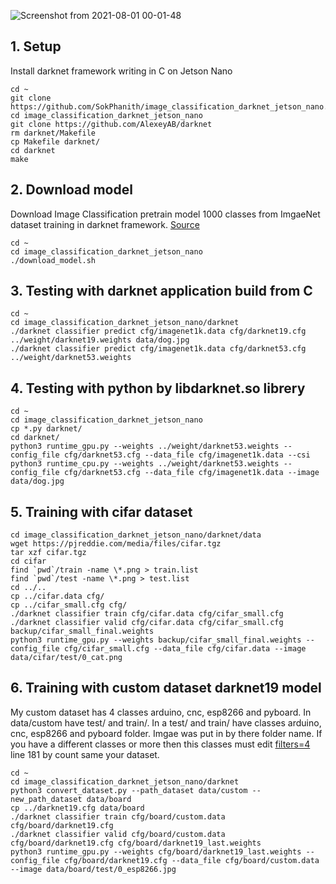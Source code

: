 
![Screenshot from 2021-08-01 00-01-48](https://user-images.githubusercontent.com/61908603/127747219-fbb13355-88a1-474f-afc5-1f67b5b7c5ce.png)
## 1. Setup

Install darknet framework writing in C on Jetson Nano 

    cd ~
    git clone https://github.com/SokPhanith/image_classification_darknet_jetson_nano.git
    cd image_classification_darknet_jetson_nano
    git clone https://github.com/AlexeyAB/darknet
    rm darknet/Makefile
    cp Makefile darknet/
    cd darknet
    make
   
## 2. Download model 

Download Image Classification pretrain model 1000 classes from ImgaeNet dataset training in darknet framework. [Source](https://pjreddie.com/darknet/imagenet/)

    cd ~
    cd image_classification_darknet_jetson_nano
    ./download_model.sh

## 3. Testing with darknet application build from C

    cd ~
    cd image_classification_darknet_jetson_nano/darknet
    ./darknet classifier predict cfg/imagenet1k.data cfg/darknet19.cfg ../weight/darknet19.weights data/dog.jpg
    ./darknet classifier predict cfg/imagenet1k.data cfg/darknet53.cfg ../weight/darknet53.weights

## 4. Testing with python by libdarknet.so librery

    cd ~
    cd image_classification_darknet_jetson_nano
    cp *.py darknet/
    cd darknet/
    python3 runtime_gpu.py --weights ../weight/darknet53.weights --config_file cfg/darknet53.cfg --data_file cfg/imagenet1k.data --csi
    python3 runtime_cpu.py --weights ../weight/darknet53.weights --config_file cfg/darknet53.cfg --data_file cfg/imagenet1k.data --image data/dog.jpg

## 5. Training with cifar dataset
    
    cd image_classification_darknet_jetson_nano/darknet/data
    wget https://pjreddie.com/media/files/cifar.tgz
    tar xzf cifar.tgz
    cd cifar
    find `pwd`/train -name \*.png > train.list
    find `pwd`/test -name \*.png > test.list
    cd ../..
    cp ../cifar.data cfg/
    cp ../cifar_small.cfg cfg/
    ./darknet classifier train cfg/cifar.data cfg/cifar_small.cfg
    ./darknet classifier valid cfg/cifar.data cfg/cifar_small.cfg backup/cifar_small_final.weights
    python3 runtime_gpu.py --weights backup/cifar_small_final.weights --config_file cfg/cifar_small.cfg --data_file cfg/cifar.data --image data/cifar/test/0_cat.png

## 6. Training with custom dataset darknet19 model

My custom dataset has 4 classes arduino, cnc, esp8266 and pyboard. In data/custom have test/ and train/. In a test/ and train/ have classes arduino, cnc, esp8266 and pyboard folder. Imgae was put in by there folder name.
If you have a different classes or more then this classes must edit [filters=4](https://github.com/SokPhanith/image_classification_darknet_jetson_nano/blob/main/darknet19.cfg) line 181 by count same your dataset.
    
    cd ~
    cd image_classification_darknet_jetson_nano/darknet
    python3 convert_dataset.py --path_dataset data/custom --new_path_dataset data/board
    cp ../darknet19.cfg data/board
    ./darknet classifier train cfg/board/custom.data cfg/board/darknet19.cfg
    ./darknet classifier valid cfg/board/custom.data cfg/board/darknet19.cfg cfg/board/darknet19_last.weights
    python3 runtime_gpu.py --weights cfg/board/darknet19_last.weights --config_file cfg/board/darknet19.cfg --data_file cfg/board/custom.data --image data/board/test/0_esp8266.jpg    
 
    
